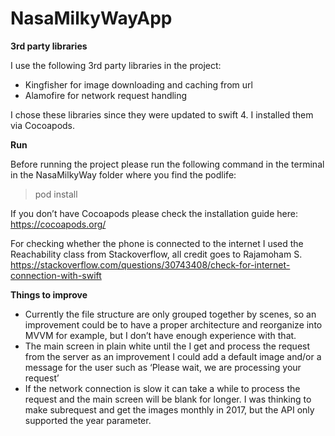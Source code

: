 # NasaMilkyWayApp

**3rd party libraries** 

I use the following 3rd party libraries in the project:
* Kingfisher for image downloading and caching from url
* Alamofire for network request handling

I chose these libraries since they were updated to swift 4. I installed them via Cocoapods.

**Run** 

Before running the project please run the following command in the terminal in the NasaMilkyWay folder where you find the podlife:
 > pod install
 
If you don’t have Cocoapods please check the installation guide here: https://cocoapods.org/

For checking whether the phone is connected to the internet I used the Reachability class from Stackoverflow, all credit goes to Rajamoham S.
https://stackoverflow.com/questions/30743408/check-for-internet-connection-with-swift

**Things to improve**
* Currently the file structure are only grouped together by scenes, so an improvement could be to have a proper architecture and reorganize into MVVM for example, but I don’t have enough experience with that.
* The main screen in plain white until the I get and process the request from the server as an improvement I could add a default image and/or a message for the user such as ‘Please wait, we are processing your request’
* If the network connection is slow it can take a while to process the request and the main screen will be blank for longer. I was thinking to make subrequest and get the images monthly in 2017, but the API only supported the year parameter.
